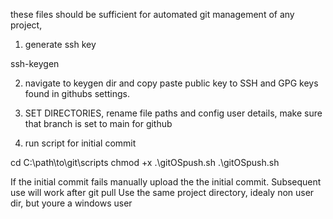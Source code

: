 these files should be sufficient for automated git management of any project,


1. generate ssh key 

ssh-keygen

2. navigate to keygen dir and copy paste public key to SSH and GPG keys found in githubs settings.

3. SET DIRECTORIES, rename file paths and config user details, make sure that branch is set to main for github

4. run script for initial commit

cd C:\path\to\git\scripts
chmod +x .\gitOSpush.sh
.\gitOSpush.sh



If the initial commit fails manually upload the the initial commit. Subsequent use will work after git pull
Use the same project directory, idealy non user dir, but youre a windows user
